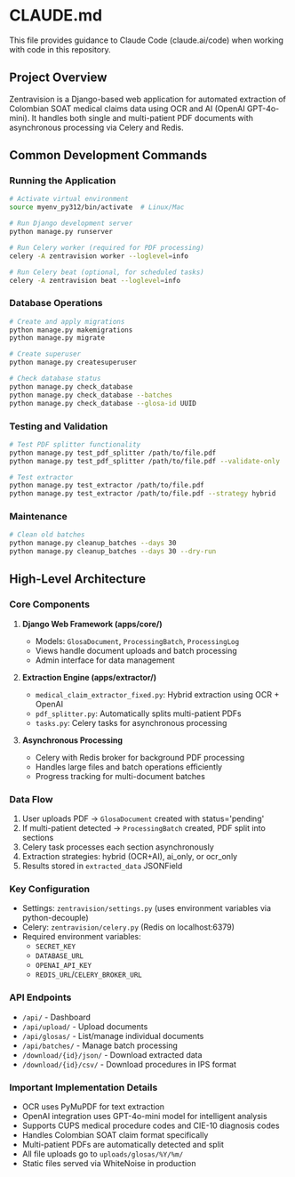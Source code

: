 # CLAUDE.md

This file provides guidance to Claude Code (claude.ai/code) when working with code in this repository.

## Project Overview

Zentravision is a Django-based web application for automated extraction of Colombian SOAT medical claims data using OCR and AI (OpenAI GPT-4o-mini). It handles both single and multi-patient PDF documents with asynchronous processing via Celery and Redis.

## Common Development Commands

### Running the Application

```bash
# Activate virtual environment
source myenv_py312/bin/activate  # Linux/Mac

# Run Django development server
python manage.py runserver

# Run Celery worker (required for PDF processing)
celery -A zentravision worker --loglevel=info

# Run Celery beat (optional, for scheduled tasks)
celery -A zentravision beat --loglevel=info
```

### Database Operations

```bash
# Create and apply migrations
python manage.py makemigrations
python manage.py migrate

# Create superuser
python manage.py createsuperuser

# Check database status
python manage.py check_database
python manage.py check_database --batches
python manage.py check_database --glosa-id UUID
```

### Testing and Validation

```bash
# Test PDF splitter functionality
python manage.py test_pdf_splitter /path/to/file.pdf
python manage.py test_pdf_splitter /path/to/file.pdf --validate-only

# Test extractor
python manage.py test_extractor /path/to/file.pdf
python manage.py test_extractor /path/to/file.pdf --strategy hybrid
```

### Maintenance

```bash
# Clean old batches
python manage.py cleanup_batches --days 30
python manage.py cleanup_batches --days 30 --dry-run
```

## High-Level Architecture

### Core Components

1. **Django Web Framework (apps/core/)**
   - Models: `GlosaDocument`, `ProcessingBatch`, `ProcessingLog`
   - Views handle document uploads and batch processing
   - Admin interface for data management

2. **Extraction Engine (apps/extractor/)**
   - `medical_claim_extractor_fixed.py`: Hybrid extraction using OCR + OpenAI
   - `pdf_splitter.py`: Automatically splits multi-patient PDFs
   - `tasks.py`: Celery tasks for asynchronous processing

3. **Asynchronous Processing**
   - Celery with Redis broker for background PDF processing
   - Handles large files and batch operations efficiently
   - Progress tracking for multi-document batches

### Data Flow

1. User uploads PDF → `GlosaDocument` created with status='pending'
2. If multi-patient detected → `ProcessingBatch` created, PDF split into sections
3. Celery task processes each section asynchronously
4. Extraction strategies: hybrid (OCR+AI), ai_only, or ocr_only
5. Results stored in `extracted_data` JSONField

### Key Configuration

- Settings: `zentravision/settings.py` (uses environment variables via python-decouple)
- Celery: `zentravision/celery.py` (Redis on localhost:6379)
- Required environment variables:
  - `SECRET_KEY`
  - `DATABASE_URL` 
  - `OPENAI_API_KEY`
  - `REDIS_URL`/`CELERY_BROKER_URL`

### API Endpoints

- `/api/` - Dashboard
- `/api/upload/` - Upload documents
- `/api/glosas/` - List/manage individual documents
- `/api/batches/` - Manage batch processing
- `/download/{id}/json/` - Download extracted data
- `/download/{id}/csv/` - Download procedures in IPS format

### Important Implementation Details

- OCR uses PyMuPDF for text extraction
- OpenAI integration uses GPT-4o-mini model for intelligent analysis
- Supports CUPS medical procedure codes and CIE-10 diagnosis codes
- Handles Colombian SOAT claim format specifically
- Multi-patient PDFs are automatically detected and split
- All file uploads go to `uploads/glosas/%Y/%m/`
- Static files served via WhiteNoise in production